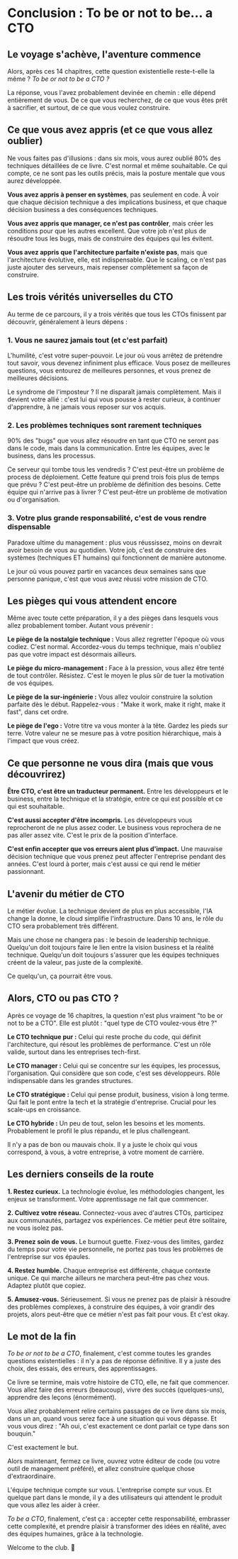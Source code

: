 # Conclusion : To be or not to be... a CTO

## Le voyage s'achève, l'aventure commence

Alors, après ces 14 chapitres, cette question existentielle reste-t-elle la même ? *To be or not to be a CTO ?*

La réponse, vous l'avez probablement devinée en chemin : elle dépend entièrement de vous. De ce que vous recherchez, de ce que vous êtes prêt à sacrifier, et surtout, de ce que vous voulez construire.

## Ce que vous avez appris (et ce que vous allez oublier)

Ne vous faites pas d'illusions : dans six mois, vous aurez oublié 80% des techniques détaillées de ce livre. C'est normal et même souhaitable. Ce qui compte, ce ne sont pas les outils précis, mais la posture mentale que vous aurez développée.

**Vous avez appris à penser en systèmes**, pas seulement en code. À voir que chaque décision technique a des implications business, et que chaque décision business a des conséquences techniques.

**Vous avez appris que manager, ce n'est pas contrôler**, mais créer les conditions pour que les autres excellent. Que votre job n'est plus de résoudre tous les bugs, mais de construire des équipes qui les évitent.

**Vous avez appris que l'architecture parfaite n'existe pas**, mais que l'architecture évolutive, elle, est indispensable. Que le scaling, ce n'est pas juste ajouter des serveurs, mais repenser complètement sa façon de construire.

## Les trois vérités universelles du CTO

Au terme de ce parcours, il y a trois vérités que tous les CTOs finissent par découvrir, généralement à leurs dépens :

### 1. Vous ne saurez jamais tout (et c'est parfait)

L'humilité, c'est votre super-pouvoir. Le jour où vous arrêtez de prétendre tout savoir, vous devenez infiniment plus efficace. Vous posez de meilleures questions, vous entourez de meilleures personnes, et vous prenez de meilleures décisions.

Le syndrome de l'imposteur ? Il ne disparaît jamais complètement. Mais il devient votre allié : c'est lui qui vous pousse à rester curieux, à continuer d'apprendre, à ne jamais vous reposer sur vos acquis.

### 2. Les problèmes techniques sont rarement techniques

90% des "bugs" que vous allez résoudre en tant que CTO ne seront pas dans le code, mais dans la communication. Entre les équipes, avec le business, dans les processus.

Ce serveur qui tombe tous les vendredis ? C'est peut-être un problème de process de déploiement. Cette feature qui prend trois fois plus de temps que prévu ? C'est peut-être un problème de définition des besoins. Cette équipe qui n'arrive pas à livrer ? C'est peut-être un problème de motivation ou d'organisation.

### 3. Votre plus grande responsabilité, c'est de vous rendre dispensable

Paradoxe ultime du management : plus vous réussissez, moins on devrait avoir besoin de vous au quotidien. Votre job, c'est de construire des systèmes (techniques ET humains) qui fonctionnent de manière autonome.

Le jour où vous pouvez partir en vacances deux semaines sans que personne panique, c'est que vous avez réussi votre mission de CTO.

## Les pièges qui vous attendent encore

Même avec toute cette préparation, il y a des pièges dans lesquels vous allez probablement tomber. Autant vous prévenir :

**Le piège de la nostalgie technique :** Vous allez regretter l'époque où vous codiez. C'est normal. Accordez-vous du temps technique, mais n'oubliez pas que votre impact est désormais ailleurs.

**Le piège du micro-management :** Face à la pression, vous allez être tenté de tout contrôler. Résistez. C'est le moyen le plus sûr de tuer la motivation de vos équipes.

**Le piège de la sur-ingénierie :** Vous allez vouloir construire la solution parfaite dès le début. Rappelez-vous : "Make it work, make it right, make it fast", dans cet ordre.

**Le piège de l'ego :** Votre titre va vous monter à la tête. Gardez les pieds sur terre. Votre valeur ne se mesure pas à votre position hiérarchique, mais à l'impact que vous créez.

## Ce que personne ne vous dira (mais que vous découvrirez)

**Être CTO, c'est être un traducteur permanent.** Entre les développeurs et le business, entre la technique et la stratégie, entre ce qui est possible et ce qui est souhaitable.

**C'est aussi accepter d'être incompris.** Les développeurs vous reprocheront de ne plus assez coder. Le business vous reprochera de ne pas aller assez vite. C'est le prix de la position d'interface.

**C'est enfin accepter que vos erreurs aient plus d'impact.** Une mauvaise décision technique que vous prenez peut affecter l'entreprise pendant des années. C'est lourd à porter, mais c'est aussi ce qui rend le métier passionnant.

## L'avenir du métier de CTO

Le métier évolue. La technique devient de plus en plus accessible, l'IA change la donne, le cloud simplifie l'infrastructure. Dans 10 ans, le rôle du CTO sera probablement très différent.

Mais une chose ne changera pas : le besoin de leadership technique. Quelqu'un doit toujours faire le lien entre la vision business et la réalité technique. Quelqu'un doit toujours s'assurer que les équipes techniques créent de la valeur, pas juste de la complexité.

Ce quelqu'un, ça pourrait être vous.

## Alors, CTO ou pas CTO ?

Après ce voyage de 16 chapitres, la question n'est plus vraiment "to be or not to be a CTO". Elle est plutôt : "quel type de CTO voulez-vous être ?"

**Le CTO technique pur :** Celui qui reste proche du code, qui définit l'architecture, qui résout les problèmes de performance. C'est un rôle valide, surtout dans les entreprises tech-first.

**Le CTO manager :** Celui qui se concentre sur les équipes, les processus, l'organisation. Qui considère que son code, c'est ses développeurs. Rôle indispensable dans les grandes structures.

**Le CTO stratégique :** Celui qui pense produit, business, vision à long terme. Qui fait le pont entre la tech et la stratégie d'entreprise. Crucial pour les scale-ups en croissance.

**Le CTO hybride :** Un peu de tout, selon les besoins et les moments. Probablement le profil le plus répandu, et le plus challengeant.

Il n'y a pas de bon ou mauvais choix. Il y a juste le choix qui vous correspond, à vous, à votre entreprise, à votre moment de carrière.

## Les derniers conseils de la route

**1. Restez curieux.** La technologie évolue, les méthodologies changent, les enjeux se transforment. Votre apprentissage ne fait que commencer.

**2. Cultivez votre réseau.** Connectez-vous avec d'autres CTOs, participez aux communautés, partagez vos expériences. Ce métier peut être solitaire, ne vous isolez pas.

**3. Prenez soin de vous.** Le burnout guette. Fixez-vous des limites, gardez du temps pour votre vie personnelle, ne portez pas tous les problèmes de l'entreprise sur vos épaules.

**4. Restez humble.** Chaque entreprise est différente, chaque contexte unique. Ce qui marche ailleurs ne marchera peut-être pas chez vous. Adaptez plutôt que copiez.

**5. Amusez-vous.** Sérieusement. Si vous ne prenez pas de plaisir à résoudre des problèmes complexes, à construire des équipes, à voir grandir des projets, alors peut-être que ce métier n'est pas fait pour vous. Et c'est okay.

## Le mot de la fin

*To be or not to be a CTO*, finalement, c'est comme toutes les grandes questions existentielles : il n'y a pas de réponse définitive. Il y a juste des choix, des essais, des erreurs, des apprentissages.

Ce livre se termine, mais votre histoire de CTO, elle, ne fait que commencer. Vous allez faire des erreurs (beaucoup), vivre des succès (quelques-uns), apprendre des leçons (énormément).

Vous allez probablement relire certains passages de ce livre dans six mois, dans un an, quand vous serez face à une situation qui vous dépasse. Et vous vous direz : "Ah oui, c'est exactement ce dont parlait ce type dans son bouquin."

C'est exactement le but.

Alors maintenant, fermez ce livre, ouvrez votre éditeur de code (ou votre outil de management préféré), et allez construire quelque chose d'extraordinaire.

L'équipe technique compte sur vous. L'entreprise compte sur vous. Et quelque part dans le monde, il y a des utilisateurs qui attendent le produit que vous allez les aider à créer.

*To be a CTO*, finalement, c'est ça : accepter cette responsabilité, embrasser cette complexité, et prendre plaisir à transformer des idées en réalité, avec des équipes humaines, grâce à la technologie.

Welcome to the club. 🚀
